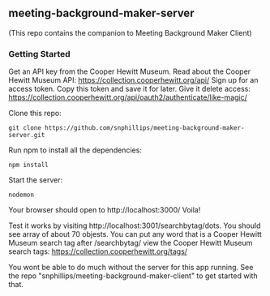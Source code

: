 ## meeting-background-maker-server


(This repo contains the companion to Meeting Background Maker Client)

### Getting Started

Get an API key from the Cooper Hewitt Museum.
Read about the Cooper Hewitt Museum API: https://collection.cooperhewitt.org/api/
Sign up for an access token. Copy this token and save it for later. Give it delete access: https://collection.cooperhewitt.org/api/oauth2/authenticate/like-magic/

Clone this repo:

`git clone https://github.com/snphillips/meeting-background-maker-server.git`
 
Run npm to install all the dependencies:

`npm install`

Start the server:

`nodemon`

Your browser should open to http://localhost:3000/ Voila!

Test it works by visiting http://localhost:3001/searchbytag/dots. You should see array of about 70 objests. You can put any word that is a Cooper Hewitt Museum search tag after /searchbytag/
view the Cooper Hewitt Museum search tags: https://collection.cooperhewitt.org/tags/

You wont be able to do much without the server for this app running. See the repo "snphillips/meeting-background-maker-client" to get started with that.

